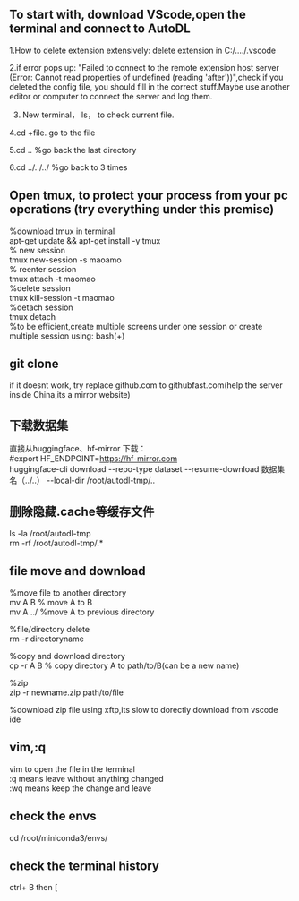 ## To start with, download VScode,open the terminal and connect to AutoDL
1.How to delete extension extensively: delete extension in C:/..../.vscode  

2.if error pops up: "Failed to connect to the remote extension host server (Error: Cannot read properties of undefined (reading 'after'))",check if you deleted the config file, you should fill in the correct stuff.Maybe use another editor or computer to connect the server and log them.

3. New terminal， ls， to check current file.

4.cd +file. go to the file
   
5.cd .. %go back the last directory

6.cd ../../../ %go back to 3 times 

## Open tmux, to protect your process from your pc operations (try everything under this premise)
%download tmux in terminal<br>
apt-get update && apt-get install -y tmux   <br>
% new session<br>
tmux new-session -s maoamo<br>
% reenter session<br>
tmux attach -t maomao<br>
%delete session<br>
tmux kill-session -t maomao<br>
%detach session<br>
tmux detach<br>
%to be efficient,create multiple screens under one session or create multiple session using: bash(+)<br>

## git clone
 if it doesnt work, try replace github.com to githubfast.com(help the server inside China,its a mirror website)

 ## 下载数据集
直接从huggingface、hf-mirror 下载： <br>
#export HF_ENDPOINT=https://hf-mirror.com <br>
huggingface-cli download --repo-type dataset --resume-download 数据集名（../..） --local-dir /root/autodl-tmp/.. <br>

## 删除隐藏.cache等缓存文件
 ls -la /root/autodl-tmp  <br>
 rm -rf /root/autodl-tmp/.*  <br>

 

## file move and download
%move file to another directory<br>
 mv A B % move A to B<br>
 mv A ../  %move A to previous directory    <br>

%file/directory delete    <br>
rm -r directoryname    <br>

%copy and download directory    <br>
cp -r A B % copy directory A to path/to/B(can be a new name)    <br>

%zip    <br>
zip -r newname.zip path/to/file    <br>

%download zip file using xftp,its slow to dorectly download from vscode ide    <br>


## vim,:q
 vim to open the file in the terminal    <br>
 :q means leave without anything changed    <br>
 :wq means keep the change and leave    <br>
 
## check the envs
 cd /root/miniconda3/envs/    <br>
 
## check the terminal history
 ctrl+ B then [
 
